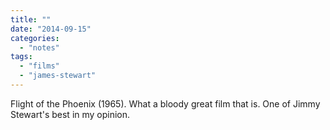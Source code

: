 ```yaml
---
title: ""
date: "2014-09-15"
categories: 
  - "notes"
tags: 
  - "films"
  - "james-stewart"
---
```


Flight of the Phoenix (1965). What a bloody great film that is. One of Jimmy Stewart's best in my opinion.
